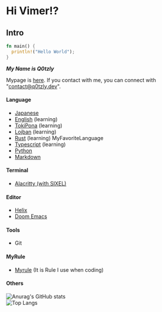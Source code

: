 # Hi Vimer!?

<h2>Intro</h2>

```rust
fn main() {
  println!("Hello World");
}
```

***My Name is Q0tzly***

Mypage is [here](https://q0tzly.dev/).
If you contact with me, you can connect with "contact@q0tzly.dev".

<h4>Language</h4>

  - [Japanese](https://tsunagarujp.bunka.go.jp/?lang_id=EN)
  - [English]() (learning)
  - [TokiPona](https://tokipona.org) (learning)
  - [Lojban](https://lojban.org) (learning)
  - [Rust](https://www.rust-lang.org/) (learning) MyFavoriteLanguage
  - [Typescript](https://www.typescriptlang.org) (learning)
  - [Python](https://www.python.jp/)
  - [Markdown](https://daringfireball.net/projects/markdown/)

<h4>Terminal</h4>

  - [Alacritty](https://alacritty.org/)[ (with SIXEL)](https://github.com/ayosec/alacritty/tree/graphics?tab=readme-ov-file)

<h4>Editor</h4>

  - [Helix](https://helix-editor.com/)
  - [Doom Emacs](https://github.com/doomemacs/doomemacs)

<h4>Tools</h4>

  - Git

<h4>MyRule</h4>

  - [Myrule](https://github.com/Q0tzly/CodingRule/blob/main/rule.md) (It is Rule I use when coding)

<h4>Others</h4>

![Anurag's GitHub stats](https://github-readme-stats.vercel.app/api?username=q0tzly&show_icons=true&theme=transparent)
<br>
![Top Langs](https://github-readme-stats.vercel.app/api/top-langs/?username=q0tzly&layout=compact)
